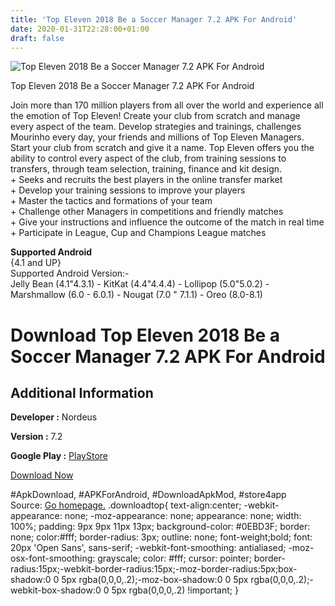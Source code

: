 ```yaml
---
title: 'Top Eleven 2018 Be a Soccer Manager 7.2 APK For Android'
date: 2020-01-31T22:28:00+01:00
draft: false
---
```


![Top Eleven 2018 Be a Soccer Manager 7.2 APK For Android](https://i2.wp.com/apkhome.net/wp-content/uploads/2018/06/Top-Eleven-2018-Be-a-Soccer-Manager-7.2.png "Top Eleven 2018 Be a Soccer Manager 7.2 APK For Android")

  

Top Eleven 2018 Be a Soccer Manager 7.2 APK For Android

Join more than 170 million players from all over the world and experience all the emotion of Top Eleven! Create your club from scratch and manage every aspect of the team. Develop strategies and trainings, challenges Mourinho every day, your friends and millions of Top Eleven Managers.  
Start your club from scratch and give it a name. Top Eleven offers you the ability to control every aspect of the club, from training sessions to transfers, through team selection, training, finance and kit design.  
\+ Seeks and recruits the best players in the online transfer market  
\+ Develop your training sessions to improve your players  
\+ Master the tactics and formations of your team  
\+ Challenge other Managers in competitions and friendly matches  
\+ Give your instructions and influence the outcome of the match in real time  
\+ Participate in League, Cup and Champions League matches

**Supported Android**  
{4.1 and UP}  
Supported Android Version:-  
Jelly Bean (4.1"4.3.1) - KitKat (4.4"4.4.4) - Lollipop (5.0"5.0.2) - Marshmallow (6.0 - 6.0.1) - Nougat (7.0 " 7.1.1) - Oreo (8.0-8.1)

Download Top Eleven 2018 Be a Soccer Manager 7.2 APK For Android
================================================================

Additional Information
----------------------

**Developer :** Nordeus

**Version :** 7.2

**Google Play :** [PlayStore](https://play.google.com/store/apps/details?id=eu.nordeus.topeleven.android)

  

[Download Now](https://store4app.co/post/top-eleven-2018-be-a-soccer-manager-7-2-apk-for-android_1573670790)

  
#ApkDownload, #APKForAndroid, #DownloadApkMod, #store4app  
Source: [Go homepage.](https://store4app.co/post/top-eleven-2018-be-a-soccer-manager-7-2-apk-for-android_1573670790) .downloadtop{ text-align:center; -webkit-appearance: none; -moz-appearance: none; appearance: none; width: 100%; padding: 9px 9px 11px 13px; background-color: #0EBD3F; border: none; color:#fff; border-radius: 3px; outline: none; font-weight;bold; font: 20px 'Open Sans', sans-serif; -webkit-font-smoothing: antialiased; -moz-osx-font-smoothing: grayscale; color: #fff; cursor: pointer; border-radius:15px;-webkit-border-radius:15px;-moz-border-radius:5px;box-shadow:0 0 5px rgba(0,0,0,.2);-moz-box-shadow:0 0 5px rgba(0,0,0,.2);-webkit-box-shadow:0 0 5px rgba(0,0,0,.2) !important; }